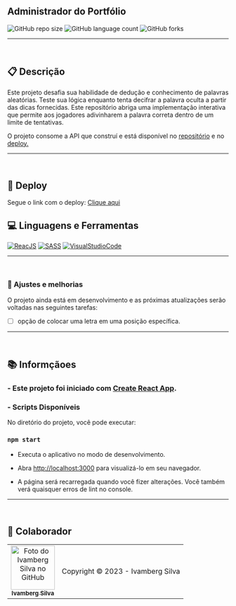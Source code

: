 ## Administrador do Portfólio

![GitHub repo size](https://img.shields.io/github/repo-size/IvambergSilva/b-wordle?style=for-the-badge)
![GitHub language count](https://img.shields.io/github/languages/count/IvambergSilva/b-wordle?style=for-the-badge)
![GitHub forks](https://img.shields.io/github/forks/IvambergSilva/b-wordle?style=for-the-badge)

<!--<img src="" alt="Exemplo de imagem">-->

<hr><br>

## 📋 Descrição
<p>Este projeto desafia sua habilidade de dedução e conhecimento de palavras aleatórias. Teste sua lógica enquanto tenta decifrar a palavra oculta a partir das dicas fornecidas. Este repositório abriga uma implementação interativa que permite aos jogadores adivinharem a palavra correta dentro de um limite de tentativas.</p>
<p>O projeto consome a API que construí e está disponível no <a href="https://github.com/IvambergSilva/b-wordle-api" target="_blank">repositório</a> e no <a href="https://b-wordle-api.onrender.com/wordsGroup" target="_blank"> deploy.</a></p>
<hr><br>

## 🚀 Deploy

<p>Segue o link com o deploy: <a href="https://b-wordle.netlify.app/" target="_blank">Clique aqui</a></p>

## 💻 Linguagens e Ferramentas

[![ReacJS](https://img.shields.io/badge/React-61DAFB?style=for-the-badge&logo=react&logoColor=black)](https://pt-br.reactjs.org/)
[![SASS](https://img.shields.io/badge/Sass-CC6699?style=for-the-badge&logo=sass&logoColor=white)](https://sass-lang.com/)
[![VisualStudioCode](https://img.shields.io/badge/Visual_Studio_Code-007ACC?style=for-the-badge&logo=visualstudiocode&logoColor=white)](https://code.visualstudio.com/)

<hr><br>

### 🚧 Ajustes e melhorias 

O projeto ainda está em desenvolvimento e as próximas atualizações serão voltadas nas seguintes tarefas:

- [ ] opção de colocar uma letra em uma posição específica.

<hr><br>

## 📚 Informçãoes

### - Este projeto foi iniciado com [Create React App](https://github.com/facebook/create-react-app).

### - Scripts Disponíveis

No diretório do projeto, você pode executar:

### `npm start`

- Executa o aplicativo no modo de desenvolvimento. 

- Abra [http://localhost:3000](http://localhost:3000) para visualizá-lo em seu navegador.

- A página será recarregada quando você fizer alterações. Você também verá quaisquer erros de lint no console.
  
<hr><br>

## 🤝 Colaborador

<table>
  <tr>
    <td align="center">
      <a href="#">
        <img src="https://avatars.githubusercontent.com/u/99219836" width="100px;" alt="Foto do Ivamberg Silva no GitHub"/><br>
        <sub>
          <b>Ivamberg Silva</b>
        </sub>
      </a>
    </td>
    <td>
      Copyright © 2023 - Ivamberg Silva
    </td>
  </tr>
</table>
